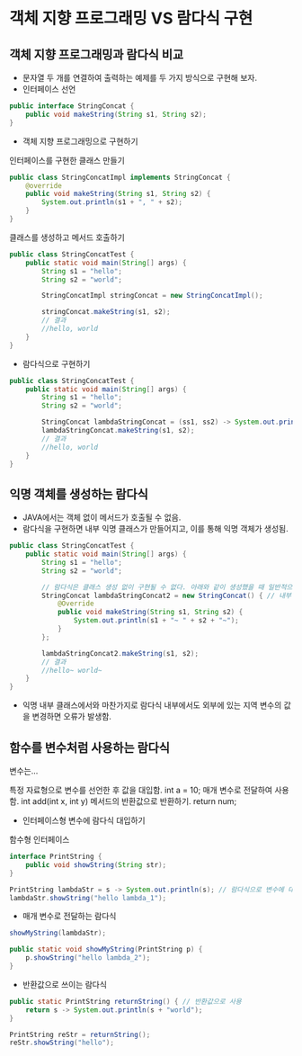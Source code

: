 # 객체 지향 프로그래밍 VS 람다식 구현

## 객체 지향 프로그래밍과 람다식 비교

- 문자열 두 개를 연결하여 출력하는 예제를 두 가지 방식으로 구현해 보자.
- 인터페이스 선언

```java
public interface StringConcat {
    public void makeString(String s1, String s2);
}
```

- 객체 지향 프로그래밍으로 구현하기

인터페이스를 구현한 클래스 만들기

```java
public class StringConcatImpl implements StringConcat {
    @override
    public void makeString(String s1, String s2) {
        System.out.println(s1 + ", " + s2);
    }
}
```

클래스를 생성하고 메서드 호출하기

```java
public class StringConcatTest {
    public static void main(String[] args) {
        String s1 = "hello";
        String s2 = "world";

        StringConcatImpl stringConcat = new StringConcatImpl();

        stringConcat.makeString(s1, s2);
        // 결과
        //hello, world
    }
}
```

- 람다식으로 구현하기

```java
public class StringConcatTest {
    public static void main(String[] args) {
        String s1 = "hello";
        String s2 = "world";

        StringConcat lambdaStringConcat = (ss1, ss2) -> System.out.println(ss1 + ", " + ss2);
        lambdaStringConcat.makeString(s1, s2);
        // 결과
        //hello, world
    }
}
```

## 익명 객체를 생성하는 람다식

- JAVA에서는 객체 없이 메서드가 호출될 수 없음.
- 람다식을 구현하면 내부 익명 클래스가 만들어지고, 이를 통해 익명 객체가 생성됨.

```java
public class StringConcatTest {
    public static void main(String[] args) {
        String s1 = "hello";
        String s2 = "world";

        // 람다식은 클래스 생성 없이 구현될 수 없다. 아래와 같이 생성했을 때 일반적으로 람다식을 구현했을 때에는 보이지는 않지만 내부적으로 익명 클래스를 생성해서 구현하고 있다.
        StringConcat lambdaStringConcat2 = new StringConcat() { // 내부 익명 클래스
            @Override
            public void makeString(String s1, String s2) {
                System.out.println(s1 + "~ " + s2 + "~");
            }
        };

        lambdaStringConcat2.makeString(s1, s2);
        // 결과
        //hello~ world~
    }
}
```

- 익명 내부 클래스에서와 마찬가지로 람다식 내부에서도 외부에 있는 지역 변수의 값을 변경하면 오류가 발생함.

## 함수를 변수처럼 사용하는 람다식

변수는...

특정 자료형으로 변수를 선언한 후 값을 대입함.    int a = 10;
매개 변수로 전달하여 사용함.    int add(int x, int y)
메서드의 반환값으로 반환하기.    return num;

- 인터페이스형 변수에 람다식 대입하기

함수형 인터페이스

```java
interface PrintString {
    public void showString(String str);
}
```

```java
PrintString lambdaStr = s -> System.out.println(s); // 람다식으로 변수에 대입
lambdaStr.showString("hello lambda_1");
```

- 매개 변수로 전달하는 람다식

```java
showMyString(lambdaStr);

public static void showMyString(PrintString p) {
    p.showString("hello lambda_2");
}
```

- 반환값으로 쓰이는 람다식

```java
public static PrintString returnString() { // 반환값으로 사용
    return s -> System.out.println(s + "world");
}

PrintString reStr = returnString();
reStr.showString("hello");
```